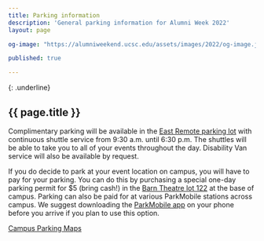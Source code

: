 ```yaml
---
title: Parking information
description: 'General parking information for Alumni Week 2022'
layout: page

og-image: "https://alumniweekend.ucsc.edu/assets/images/2022/og-image.jpg"

published: true

---
```

{: .underline}
## {{ page.title }}

Complimentary parking will be available in the [East Remote parking lot](https://map.concept3d.com/?id=882#!m/337747) with continuous shuttle service from 9:30 a.m. until 6:30 p.m. The shuttles will be able to take you to all of your events throughout the day. Disability Van service will also be available by request.

If you do decide to park at your event location on campus, you will have to pay for your parking. You can do this by purchasing a special one-day parking permit for $5 (bring cash!) in the [Barn Theatre lot 122](https://map.concept3d.com/?id=882#!m/347160) at the base of campus. Parking can also be paid for at various ParkMobile stations across campus. We suggest downloading the [ParkMobile app](https://parkmobile.io) on your phone before you arrive if you plan to use this option. 

[Campus Parking Maps](https://www.ucsc.edu/map/)


